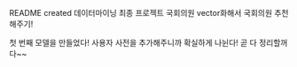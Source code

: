 README created
데이터마이닝 최종 프로젝트
국회의원 vector화해서 국회의원 추천해주기!


첫 번째 모델을 만들었다!
사용자 사전을 추가해주니까 확실하게 나뉜다! 곧 다 정리할꺼다~~
